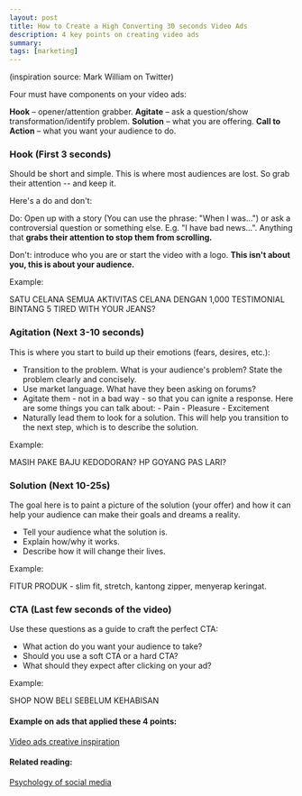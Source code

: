 ```yaml
---
layout: post
title: How to Create a High Converting 30 seconds Video Ads
description: 4 key points on creating video ads
summary:
tags: [marketing]
---
```

(inspiration source: Mark William on Twitter)

Four must have components on your video ads:

**Hook** – opener/attention grabber.
**Agitate** – ask a question/show transformation/identify problem.
**Solution** – what you are offering.
**Call to Action** – what you want your audience to do.

### Hook (First 3 seconds)
Should be short and simple. This is where most audiences are lost. So grab their attention -- and keep it.

Here's a do and don't:

Do: Open up with a story (You can use the phrase: "When I was...") or ask a controversial question or something else. E.g. "I have bad news...". Anything that **grabs their attention to stop them from scrolling.**

Don't: introduce who you are or start the video with a logo. **This isn't about you, this is about your audience.**

Example:

SATU CELANA SEMUA AKTIVITAS
CELANA DENGAN 1,000 TESTIMONIAL BINTANG 5
TIRED WITH YOUR JEANS?

### Agitation (Next 3-10 seconds)
This is where you start to build up their emotions (fears, desires, etc.):
- Transition to the problem. What is your audience's problem? State the problem clearly and concisely.
- Use market language. What have they been asking on forums?
- Agitate them - not in a bad way - so that you can ignite a response. Here are some things you can talk about:
		- Pain
		- Pleasure
		- Excitement 
- Naturally lead them to look for a solution. This will help you transition to the next step, which is to describe the solution.

Example:

MASIH PAKE BAJU KEDODORAN?
HP GOYANG PAS LARI?

### Solution (Next 10-25s)
The goal here is to paint a picture of the solution (your offer) and how it can help your audience can make their goals and dreams a reality. 
- Tell your audience what the solution is.
- Explain how/why it works. 
- Describe how it will change their lives.
 
Example:

FITUR PRODUK - slim fit, stretch, kantong zipper, menyerap keringat. 

### CTA (Last few seconds of the video)
Use these questions as a guide to craft the perfect CTA:
- What action do you want your audience to take?
- Should you use a soft CTA or a hard CTA?
- What should they expect after clicking on your ad?
 
Example:

SHOP NOW
BELI SEBELUM KEHABISAN

#### Example on ads that applied these 4 points:
[Video ads creative inspiration](https://www.evernote.com/l/AWDFq9qYgL5Nz4crS2V4xX78IMa3u8WZqVQ)


#### Related reading:
[Psychology of social media](https://www.evernote.com/l/AWD0hHYu7idKl6HZbPVUy-ftklJJ_hEGJ0w)
